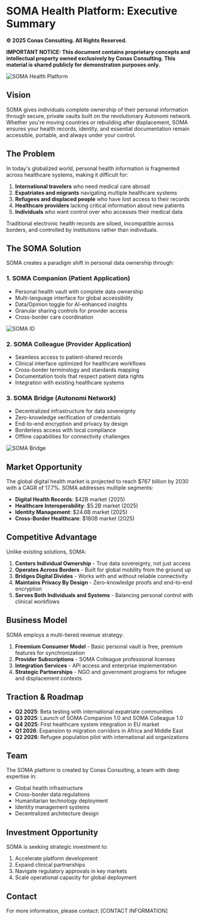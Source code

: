 # SOMA Health Platform: Executive Summary

**© 2025 Conas Consulting. All Rights Reserved.**

**IMPORTANT NOTICE: This document contains proprietary concepts and intellectual property owned exclusively by Conas Consulting. This material is shared publicly for demonstration purposes only.**

![SOMA Health Platform](https://static.wixstatic.com/media/afc39f_d083e6a050b841a0bc83b72924531191~mv2.png)

## Vision

SOMA gives individuals complete ownership of their personal information through secure, private vaults built on the revolutionary Autonomi network. Whether you're moving countries or rebuilding after displacement, SOMA ensures your health records, identity, and essential documentation remain accessible, portable, and always under your control.

## The Problem

In today's globalized world, personal health information is fragmented across healthcare systems, making it difficult for:

1. **International travelers** who need medical care abroad
2. **Expatriates and migrants** navigating multiple healthcare systems
3. **Refugees and displaced people** who have lost access to their records
4. **Healthcare providers** lacking critical information about new patients
5. **Individuals** who want control over who accesses their medical data

Traditional electronic health records are siloed, incompatible across borders, and controlled by institutions rather than individuals.

## The SOMA Solution

SOMA creates a paradigm shift in personal data ownership through:

### 1. SOMA Companion (Patient Application)
- Personal health vault with complete data ownership
- Multi-language interface for global accessibility
- Data/Opinion toggle for AI-enhanced insights
- Granular sharing controls for provider access
- Cross-border care coordination

![SOMA ID](https://static.wixstatic.com/media/afc39f_570d18746af94c1194c513b7b23a3945~mv2.png)

### 2. SOMA Colleague (Provider Application)
- Seamless access to patient-shared records
- Clinical interface optimized for healthcare workflows
- Cross-border terminology and standards mapping
- Documentation tools that respect patient data rights
- Integration with existing healthcare systems

### 3. SOMA Bridge (Autonomi Network)
- Decentralized infrastructure for data sovereignty
- Zero-knowledge verification of credentials
- End-to-end encryption and privacy by design
- Borderless access with local compliance
- Offline capabilities for connectivity challenges

![SOMA Bridge](https://static.wixstatic.com/media/afc39f_02068bd3082742128ba57b3e17af2e5b~mv2.png)

## Market Opportunity

The global digital health market is projected to reach $767 billion by 2030 with a CAGR of 17.7%. SOMA addresses multiple segments:

- **Digital Health Records**: $42B market (2025)
- **Healthcare Interoperability**: $5.2B market (2025)
- **Identity Management**: $24.6B market (2025)
- **Cross-Border Healthcare**: $180B market (2025)

## Competitive Advantage

Unlike existing solutions, SOMA:

1. **Centers Individual Ownership** - True data sovereignty, not just access
2. **Operates Across Borders** - Built for global mobility from the ground up
3. **Bridges Digital Divides** - Works with and without reliable connectivity
4. **Maintains Privacy By Design** - Zero-knowledge proofs and end-to-end encryption
5. **Serves Both Individuals and Systems** - Balancing personal control with clinical workflows

## Business Model

SOMA employs a multi-tiered revenue strategy:

1. **Freemium Consumer Model** - Basic personal vault is free, premium features for synchronization
2. **Provider Subscriptions** - SOMA Colleague professional licenses
3. **Integration Services** - API access and enterprise implementation
4. **Strategic Partnerships** - NGO and government programs for refugee and displacement contexts

## Traction & Roadmap

- **Q2 2025**: Beta testing with international expatriate communities
- **Q3 2025**: Launch of SOMA Companion 1.0 and SOMA Colleague 1.0
- **Q4 2025**: First healthcare system integration in EU market
- **Q1 2026**: Expansion to migration corridors in Africa and Middle East
- **Q2 2026**: Refugee population pilot with international aid organizations

## Team

The SOMA platform is created by Conas Consulting, a team with deep expertise in:
- Global health infrastructure
- Cross-border data regulations
- Humanitarian technology deployment
- Identity management systems
- Decentralized architecture design

## Investment Opportunity

SOMA is seeking strategic investment to:
1. Accelerate platform development
2. Expand clinical partnerships
3. Navigate regulatory approvals in key markets
4. Scale operational capacity for global deployment

## Contact

For more information, please contact:
[CONTACT INFORMATION]